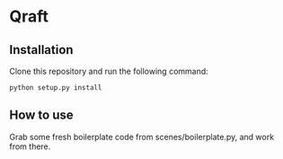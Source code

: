 # Qraft

## Installation

Clone this repository and run the following command:
```
python setup.py install
```

## How to use

Grab some fresh boilerplate code from scenes/boilerplate.py, and work from there.